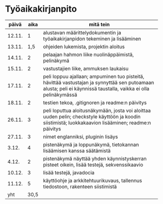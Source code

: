 # Työaikakirjanpito

päivä | aika | mitä tein
----- | ---- | ---------
12.11. | 1 | alustavan määrittelydokumentin ja työaikakirjanpidon tekeminen ja lisääminen
13.11. | 1,5 | ohjeiden lukemista, projektin aloitus
14.11. | 2 | pelaajan hahmon liike nuolinäppäimistä, pelinäkymä
15.11. | 2 | vastustajien liike, ammuksen laukaisu
17.11. | 2 | peli loppuu ajallaan; ampuminen tuo pisteitä, hävittää vastustajan ja synnyttää sen putoamaan alusta; peli ei käynnissä taustalla, vaikka ei olla pelinäkymässä
18.11. | 2 | testien tekoa, .gitignoren ja readme:n päivitys
26.11. | 3 | peli loputtua aloitusnäkymään, josta voi aloittaa uuden pelin; checkstyle käyttöön ja koodin siistimistä; luokkakaavion lisääminen; readme:n päivitys
27.11. | 3 | nimet englanniksi, pluginin lisäys
3.12. | 4 | pistenäkymä ja loppunäkymä, tietokannan lisäämisen kanssa säätämistä
4.12. | 2 | pistenäkymä näyttää yhden käynnistyskerran pisteet oikein, lisää testejä, sekvenssikaavio
10.12. | 3 | lisää testejä, javadocia
11.12. | 5 | käyttöohje ja arkkitehtuurikuvaus, tallennus tiedostoon, rakenteen siistimistä
yht | 30,5 | 
